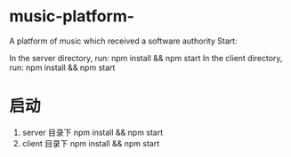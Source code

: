 # music-platform-
A platform of music which received a software authority
Start:

In the server directory, run: npm install && npm start
In the client directory, run: npm install && npm start

# 启动
1. server 目录下 npm install && npm start
2. client 目录下 npm install && npm start
